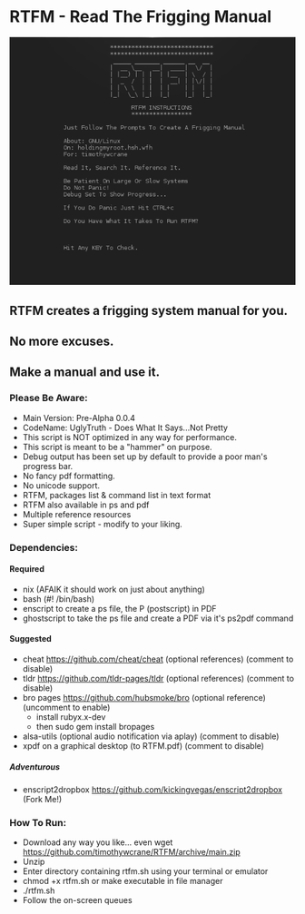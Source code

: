 # RTFM - Read The Frigging Manual
 ![RTFM](https://github.com/timothywcrane/RTFM/blob/main/rtfm_instructions.png?raw=true)

## RTFM creates a frigging system manual for you.

## No more excuses. 

## Make a manual and use it.

### Please Be Aware:

* Main Version: Pre-Alpha 0.0.4
* CodeName: UglyTruth  - Does What It Says...Not Pretty
* This script is NOT optimized in any way for performance. 
* This script is meant to be a "hammer" on purpose.
* Debug output has been set up by default to provide a poor man's progress bar. 
* No fancy pdf formatting.
* No unicode support.
* RTFM, packages list & command list in text format
* RTFM also available in ps and pdf
* Multiple reference resources
* Super simple script - modify to your liking.

### Dependencies:

#### Required
  
* nix (AFAIK it should work on just about anything)
* bash (#! /bin/bash)
* enscript to create a ps file, the P (postscript) in PDF
* ghostscript to take the ps file and create a PDF via it's ps2pdf command

#### Suggested
  
* cheat https://github.com/cheat/cheat (optional references) (comment to disable)
* tldr https://github.com/tldr-pages/tldr (optional references) (comment to disable)
* bro pages https://github.com/hubsmoke/bro (optional reference) (uncomment to enable)
    * install rubyx.x-dev
    * then sudo gem install bropages
* alsa-utils (optional audio notification via aplay) (comment to disable) 
* xpdf on a graphical desktop (to RTFM.pdf) (comment to disable) 
 
 ##### Adventurous
 
   * enscript2dropbox https://github.com/kickingvegas/enscript2dropbox (Fork Me!)
   
### How To Run:
 
* Download any way you like... even wget https://github.com/timothywcrane/RTFM/archive/main.zip 
* Unzip
* Enter directory containing rtfm.sh using your terminal or emulator
* chmod +x rtfm.sh or make executable in file manager
* ./rtfm.sh
* Follow the on-screen queues
